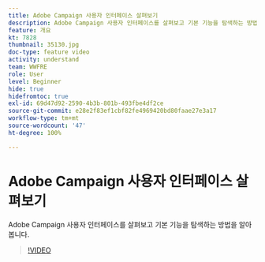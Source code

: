 ```yaml
---
title: Adobe Campaign 사용자 인터페이스 살펴보기
description: Adobe Campaign 사용자 인터페이스를 살펴보고 기본 기능을 탐색하는 방법을 알아봅니다.
feature: 개요
kt: 7828
thumbnail: 35130.jpg
doc-type: feature video
activity: understand
team: WWFRE
role: User
level: Beginner
hide: true
hidefromtoc: true
exl-id: 69d47d92-2590-4b3b-801b-493fbe4df2ce
source-git-commit: e28e2f83ef1cbf82fe4969420bd80faae27e3a17
workflow-type: tm+mt
source-wordcount: '47'
ht-degree: 100%

---
```


# Adobe Campaign 사용자 인터페이스 살펴보기

Adobe Campaign 사용자 인터페이스를 살펴보고 기본 기능을 탐색하는 방법을 알아봅니다.

>[!VIDEO](https://video.tv.adobe.com/v/35130?quality=12)

